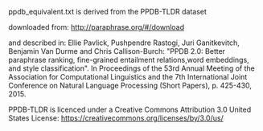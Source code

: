 ppdb_equivalent.txt is derived from the PPDB-TLDR dataset

downloaded from:
http://paraphrase.org/#/download

and described in:
Ellie Pavlick, Pushpendre Rastogi, Juri Ganitkevitch, Benjamin Van Durme and Chris Callison-Burch: "PPDB 2.0: Better paraphrase ranking, fine-grained entailment relations,word embeddings, and style classification". In Proceedings of the 53rd Annual Meeting of the Association for Computational Linguistics and the 7th International Joint Conference on Natural Language Processing (Short Papers), p. 425-430, 2015.

PPDB-TLDR is licenced under a Creative Commons Attribution 3.0 United States License:
https://creativecommons.org/licenses/by/3.0/us/
